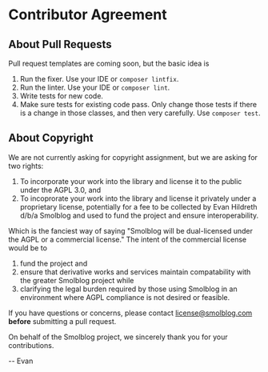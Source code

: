 # Contributor Agreement

## About Pull Requests

Pull request templates are coming soon, but the basic idea is

1. Run the fixer. Use your IDE or `composer lintfix`.
2. Run the linter. Use your IDE or `composer lint`.
3. Write tests for new code.
4. Make sure tests for existing code pass. Only change those tests if there is a change in those classes, and then very carefully. Use `composer test`.

## About Copyright

We are not currently asking for copyright assignment, but we are asking for two rights:

1. To incorporate your work into the library and license it to the public under the AGPL 3.0, and
2. To incoprorate your work into the library and license it privately under a proprietary license, potentially for a fee to be collected by Evan Hildreth d/b/a Smolblog and used to fund the project and ensure interoperability.

Which is the fanciest way of saying "Smolblog will be dual-licensed under the AGPL or a commercial license." The intent of the commercial license would be to

1. fund the project and
2. ensure that derivative works and services maintain compatability with the greater Smolblog project while
3. clarifying the legal burden required by those using Smolblog in an environment where AGPL compliance is not desired or feasible.

If you have questions or concerns, please contact license@smolblog.com **before** submitting a pull request.

On behalf of the Smolblog project, we sincerely thank you for your contributions.

-- Evan
